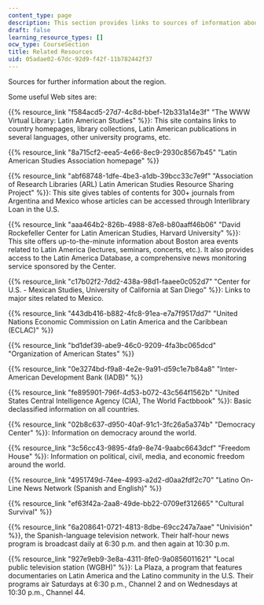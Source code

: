 ```yaml
---
content_type: page
description: This section provides links to sources of information about Latin America.
draft: false
learning_resource_types: []
ocw_type: CourseSection
title: Related Resources
uid: 05adae02-67dc-92d9-f42f-11b782442f37
---
```

Sources for further information about the region.

Some useful Web sites are:

{{% resource_link "f584acd5-27d7-4c8d-bbef-12b331a14e3f" "The WWW Virtual Library: Latin American Studies" %}}: This site contains links to country homepages, library collections, Latin American publications in several languages, other university programs, etc.

{{% resource_link "8a715cf2-eea5-4e66-8ec9-2930c8567b45" "Latin American Studies Association homepage" %}}

{{% resource_link "abf68748-1dfe-4be3-a1db-39bcc33c7e9f" "Association of Research Libraries (ARL) Latin American Studies Resource Sharing Project" %}}: This site gives tables of contents for 300+ journals from Argentina and Mexico whose articles can be accessed through Interlibrary Loan in the U.S.

{{% resource_link "aaa464b2-826b-4988-87e8-b80aaff46b06" "David Rockefeller Center for Latin American Studies, Harvard University" %}}: This site offers up-to-the-minute information about Boston area events related to Latin America (lectures, seminars, concerts, etc.). It also provides access to the Latin America Database, a comprehensive news monitoring service sponsored by the Center.

{{% resource_link "c17b02f2-7dd2-438a-98d1-faaee0c052d7" "Center for U.S. - Mexican Studies, University of California at San Diego" %}}: Links to major sites related to Mexico.

{{% resource_link "443db416-b882-4fc8-91ea-e7a7f9517dd7" "United Nations Economic Commission on Latin America and the Caribbean (ECLAC)" %}}

{{% resource_link "bd1def39-abe9-46c0-9209-4fa3bc065dcd" "Organization of American States" %}}

{{% resource_link "0e3274bd-f9a8-4e2e-9a91-d59c1e7b84a8" "Inter-American Development Bank (IADB)" %}}

{{% resource_link "fe895901-796f-4d53-b072-43c564f1562b" "United States Central Intelligence Agency (CIA), The World Factbbook" %}}: Basic declassified information on all countries.

{{% resource_link "02b8c637-d950-40af-91c1-3fc26a5a374b" "Democracy Center" %}}: Information on democracy around the world.

{{% resource_link "3c56cc43-9895-4fa9-8e74-9aabc6643dcf" "Freedom House" %}}: Information on political, civil, media, and economic freedom around the world.

{{% resource_link "4951749d-74ee-4993-a2d2-d0aa2fdf2c70" "Latino On-Line News Network (Spanish and English)" %}}

{{% resource_link "ef63f42a-2aa8-49de-bb22-0709ef312665" "Cultural Survival" %}}

{{% resource_link "6a208641-0721-4813-8dbe-69cc247a7aae" "Univisión" %}}, the Spanish-language television network. Their half-hour news program is broadcast daily at 6:30 p.m. and then again at 10:30 p.m.

{{% resource_link "927e9eb9-3e8a-4311-8fe0-9a0856011621" "Local public television station (WGBH)" %}}: La Plaza, a program that features documentaries on Latin America and the Latino community in the U.S. Their programs air Saturdays at 6:30 p.m., Channel 2 and on Wednesdays at 10:30 p.m., Channel 44.
